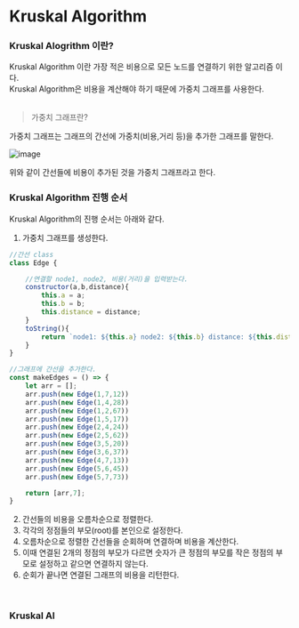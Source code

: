 # Kruskal Algorithm

### Kruskal Alogrithm 이란?
Kruskal Algorithm 이란 가장 적은 비용으로 모든 노드를 연결하기 위한 알고리즘 이다.
<br>
Kruskal Algorithm은 비용을 계산해야 하기 때문에 가중치 그래프를 사용한다.
<br><br>
> 가중치 그래프란?

가중치 그래프는 그래프의 간선에 가중치(비용,거리 등)을 추가한 그래프를 말한다.
 
 ![image](https://user-images.githubusercontent.com/62639722/142419834-6f5dd5b2-c677-4444-83d9-27576b6c8b66.png)

위와 같이 간선들에 비용이 추가된 것을 가중치 그래프라고 한다.

### Kruskal Algorithm 진행 순서

Kruskal Algorithm의 진행 순서는 아래와 같다.
<br>

1. 가중치 그래프를 생성한다.
```javascript
//간선 class
class Edge {

    //연결할 node1, node2, 비용(거리)을 입력받는다.
    constructor(a,b,distance){
        this.a = a;
        this.b = b;
        this.distance = distance;
    }
    toString(){
        return `node1: ${this.a} node2: ${this.b} distance: ${this.distance}`;
    }
}

//그래프에 간선을 추가한다.
const makeEdges = () => {
    let arr = [];
    arr.push(new Edge(1,7,12))
    arr.push(new Edge(1,4,28))
    arr.push(new Edge(1,2,67))
    arr.push(new Edge(1,5,17))
    arr.push(new Edge(2,4,24))
    arr.push(new Edge(2,5,62))
    arr.push(new Edge(3,5,20))
    arr.push(new Edge(3,6,37))
    arr.push(new Edge(4,7,13))
    arr.push(new Edge(5,6,45))
    arr.push(new Edge(5,7,73))

    return [arr,7];
}
```
2. 간선들의 비용을 오름차순으로 정렬한다.
3. 각각의 정점들의 부모(root)를 본인으로 설정한다.
4. 오름차순으로 정렬한 간선들을 순회하며 연결하며 비용을 계산한다.
5. 이때 연결된 2개의 정점의 부모가 다르면 숫자가 큰 정점의 부모를 작은 정점의 부모로 설정하고 같으면 연결하지 않는다.
6. 순회가 끝나면 연결된 그래프의 비용을 리턴한다.

<br>

### Kruskal Al
